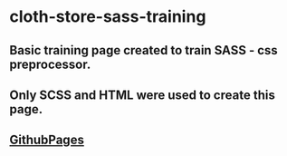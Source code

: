 # cloth-store-sass-training

## Basic training page created to train SASS - css preprocessor.
## Only SCSS and HTML were used to create this page.
## [GithubPages](https://davidsurina.github.io/cloth-store-sass-training/) 
